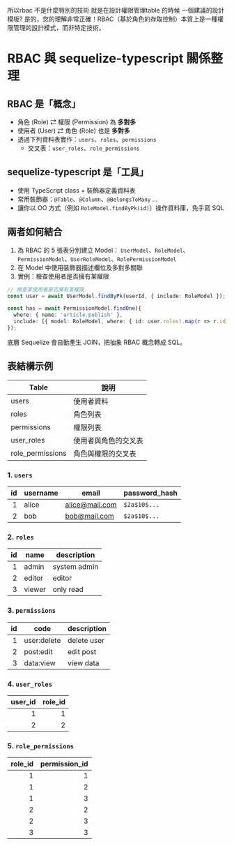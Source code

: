 所以rbac 不是什麼特別的技術 就是在設計權限管理table 的時候 一個建議的設計模板?
是的，您的理解非常正確！RBAC（基於角色的存取控制）本質上是一種權限管理的設計模式，而非特定技術。


# RBAC 與 sequelize-typescript 關係整理

## RBAC 是「概念」

- 角色 (Role) ⇄ 權限 (Permission) 為 **多對多**
- 使用者 (User) ⇄ 角色 (Role) 也是 **多對多**
- 透過下列資料表實作：`users`、`roles`、`permissions`
  - 交叉表：`user_roles`、`role_permissions`

## sequelize-typescript 是「工具」

- 使用 TypeScript class + 裝飾器定義資料表
- 常用裝飾器：`@Table`、`@Column`、`@BelongsToMany` …
- 讓你以 OO 方式（例如 `RoleModel.findByPk(id)`）操作資料庫，免手寫 SQL

## 兩者如何結合

1. 為 RBAC 的 5 張表分別建立 Model： `UserModel`、`RoleModel`、`PermissionModel`、`UserRoleModel`、`RolePermissionModel`
2. 在 Model 中使用裝飾器描述欄位及多對多關聯
3. 實例：檢查使用者是否擁有某權限

```ts
// 檢查某使用者是否擁有某權限
const user = await UserModel.findByPk(userId, { include: RoleModel });

const has = await PermissionModel.findOne({
  where: { name: 'article.publish' },
  include: [{ model: RoleModel, where: { id: user.roles!.map(r => r.id) } }],
});
```

底層 Sequelize 會自動產生 JOIN，把抽象 RBAC 概念轉成 SQL。

## 表結構示例

| Table | 說明 |
|-------|------|
| users | 使用者資料 |
| roles | 角色列表 |
| permissions | 權限列表 |
| user_roles | 使用者與角色的交叉表 |
| role_permissions | 角色與權限的交叉表 |

### 1. `users`

| id | username | email | password_hash |
|---:|----------|-------|---------------|
| 1 | alice | alice@mail.com | `$2a$10$...` |
| 2 | bob | bob@mail.com | `$2a$10$...` |

### 2. `roles`

| id | name | description |
|---:|------|-------------|
| 1 | admin | system admin |
| 2 | editor | editor |
| 3 | viewer | only read |

### 3. `permissions`

| id | code | description |
|---:|------|-------------|
| 1 | user:delete | delete user |
| 2 | post:edit | edit post |
| 3 | data:view | view data |

### 4. `user_roles`

| user_id | role_id |
|---:|---:|
| 1 | 1 |
| 2 | 2 |

### 5. `role_permissions`

| role_id | permission_id |
|---:|---:|
| 1 | 1 |
| 1 | 2 |
| 1 | 3 |
| 2 | 2 |
| 2 | 3 |
| 3 | 3 |

